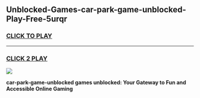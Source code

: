 
## Unblocked-Games-car-park-game-unblocked-Play-Free-5urqr
<h3>
<a href="https://premium76.site?title=car-park-game-unblocked&ref=21A">CLICK TO PLAY</a></h3>
<hr>

<h3>
<a href="https://premium76.site?title=car-park-game-unblocked&ref=21A">CLICK 2 PLAY</a>
  
</h3>

<a href="https://premium76.site?title=car-park-game-unblocked&ref=21A"><img src="https://clearcache.store/games.png"></a>


**car-park-game-unblocked games unblocked: Your Gateway to Fun and Accessible Online Gaming**
